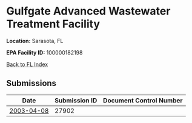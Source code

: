 # Gulfgate Advanced Wastewater Treatment Facility

**Location:** Sarasota, FL

**EPA Facility ID:** 100000182198

[Back to FL Index](../../index.md)

## Submissions

| Date | Submission ID | Document Control Number |
|------|--------------|-------------------------|
| [2003-04-08](submissions/27902.md) | 27902 |  |
